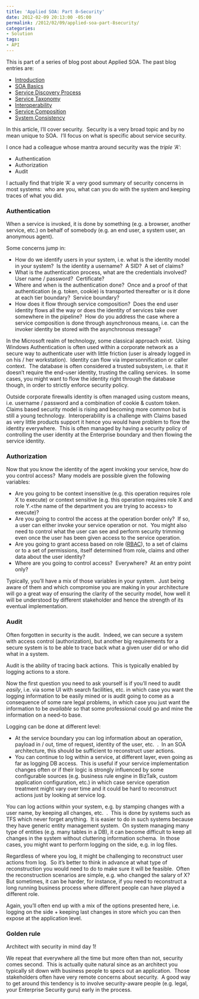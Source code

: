 ```yaml
---
title: 'Applied SOA: Part 8–Security'
date: 2012-02-09 20:13:00 -05:00
permalink: /2012/02/09/applied-soa-part-8security/
categories:
- Solution
tags:
- API
---
```

<p>This is part of a series of blog post about Applied SOA. The past blog entries are:</p>  <ul>   <li><a href="http://vincentlauzon.wordpress.com/2011/06/17/applied-soa-part-1-introduction/">Introduction</a> </li>    <li><a href="http://vincentlauzon.wordpress.com/2011/11/27/applied-soa-part-2-soa-basics/">SOA Basics</a> </li>    <li><a href="http://vincentlauzon.wordpress.com/2011/11/29/applied-soa-part-3-service-discovery-process/">Service Discovery Process</a> </li>    <li><a href="http://vincentlauzon.wordpress.com/2011/12/09/applied-soa-part-4-service-taxonomy/">Service Taxonomy</a> </li>    <li><a href="http://vincentlauzon.wordpress.com/2011/12/13/applied-soa-part-5-interoperability/">Interoperability</a> </li>    <li><a href="http://vincentlauzon.wordpress.com/2011/12/21/applied-soa-part-6service-composition/">Service Composition</a> </li>    <li><a href="http://vincentlauzon.wordpress.com/2012/01/06/applied-soa-part-7system-consistency/">System Consistency</a> </li> </ul>  <p>In this article, I’ll cover security.&#160; Security is a very broad topic and by no mean unique to SOA.&#160; I’ll focus on what is specific about service security.</p>  <p>I once had a colleague whose mantra around security was the <em>triple ‘A’</em>:</p>  <ul>   <li>Authentication </li>    <li>Authorization </li>    <li>Audit </li> </ul>  <p>I actually find that triple ‘A’ a very good summary of security concerns in most systems:&#160; who are you, what can you do with the system and keeping traces of what you did.</p>  <h3>Authentication</h3>  <p>When a service is invoked, it is done by something (e.g. a browser, another service, etc.) on behalf of somebody (e.g. an end user, a system user, an anonymous agent).</p>  <p>Some concerns jump in:</p>  <ul>   </ul><ul>     <li>How do we identify users in your system, i.e. what is the identity model in your system?&#160; Is the identity a username?&#160; A SID?&#160; A set of claims? </li>      <li>What is the authentication process, what are the credentials involved?&#160; User name / password?&#160; Certificate? </li>      <li>Where and when is the authentication done?&#160; Once and a proof of that authentication (e.g. token, cookie) is transported thereafter or is it done at each tier boundary?&#160; Service boundary? </li>      <li>How does it flow through service composition?&#160; Does the end user identity flows all the way or does the identity of services take over somewhere in the pipeline?&#160; How do you address the case where a service composition is done through asynchronous means, i.e. can the invoker identity be stored with the asynchronous message? </li>   </ul>   <p>In the Microsoft realm of technology, some classical approach exist.&#160; Using Windows Authentication is often used within a corporate network as a secure way to authenticate user with little friction (user is already logged in on his / her workstation).&#160; Identity can flow via impersonnification or caller context.&#160; The database is often considered a trusted subsystem, i.e. that it doesn’t require the end-user identity, trusting the calling services.&#160; In some cases, you might want to flow the identity right through the database though, in order to strictly enforce security policy.</p>  <p>Outside corporate firewalls identity is often managed using custom means, i.e. username / password and a combination of cookie &amp; custom token.&#160; Claims based security model is rising and becoming more common but is still a young technology.&#160; Interoperability is a challenge with Claims based as very little products support it hence you would have problem to flow the identity everywhere.&#160; This is often managed by having a security policy of controlling the user identity at the Enterprise boundary and then flowing the service identity.</p>  <h3>Authorization</h3>  <p>Now that you know the identity of the agent invoking your service, how do you control access?&#160; Many models are possible given the following variables:</p>  <ul>   <li>Are you going to be context insensitive (e.g. this operation requires role X to execute) or context sensitive (e.g. this operation requires role X and role Y.&lt;the name of the department you are trying to access&gt; to execute)? </li>    <li>Are you going to control the access at the operation border only?&#160; If so, a user can either invoke your service operation or not.&#160; You might also need to control what the user can see and perform security trimming even once the user has been given access to the service operation. </li>    <li>Are you going to grant access based on role (<a href="http://en.wikipedia.org/wiki/Role-based_access_control">RBAC</a>), to a set of claims or to a set of permissions, itself determined from role, claims and other data about the user identity? </li>    <li>Where are you going to control access?&#160; Everywhere?&#160; At an entry point only? </li> </ul>  <p>Typically, you’ll have a mix of those variables in your system.&#160; Just being aware of them and which compromise you are making in your architecture will go a great way of ensuring the clarity of the security model, how well it will be understood by different stakeholder and hence the strength of its eventual implementation.</p>  <h3>Audit</h3>  <p>Often forgotten in security is the audit.&#160; Indeed, we can secure a system with access control (authorization), but another big requirements for a secure system is to be able to trace back what a given user did or who did what in a system.</p>  <p>Audit is the ability of tracing back actions.&#160; This is typically enabled by logging actions to a store.</p>  <p>Now the first question you need to ask yourself is if you’ll need to audit <em>easily</em>, i.e. via some UI with search facilities, etc. in which case you want the logging information to be easily mined or is audit going to come as a consequence of some rare legal problems, in which case you just want the information to be <em>available</em> so that some professional could go and mine the information on a need-to base.</p>  <p>Logging can be done at different level:</p>  <ul>   <li>At the service boundary you can log information about an operation, payload in / out, time of request, identity of the user, etc.&#160; .&#160; In an SOA architecture, this should be sufficient to reconstruct user actions.</li>    <li>You can continue to log within a service, at different layer, even going as far as logging DB access.&#160; This is useful if your service implementation changes often or if their logic is strongly influenced by some configurable sources (e.g. business rule engine in BizTalk, custom application configuration, etc.) in which case service operation treatment might vary over time and it could be hard to reconstruct actions just by looking at service log.</li> </ul>  <p>You can log actions within your system, e.g. by stamping changes with a user name, by keeping all changes, etc.&#160; .&#160; This is done by systems such as TFS which never forget anything.&#160; It is easier to do in such systems because they have generic entity management system.&#160; On system managing many type of entities (e.g. many tables in a DB), it can become difficult to keep all changes in the system without cluttering information schema.&#160; In those cases, you might want to perform logging on the side, e.g. in log files.</p>  <p>Regardless of where you log, it might be challenging to reconstruct user actions from log.&#160; So it’s better to think in advance at what type of reconstruction you would need to do to make sure it will be feasible.&#160; Often the reconstruction scenarios are simple, e.g. who changed the salary of X?&#160; But sometimes, it can be harder, for instance, if you need to reconstruct a long running business process where different people can have played a different role.</p>  <p>Again, you’ll often end up with a mix of the options presented here, i.e. logging on the side + keeping last changes in store which you can then expose at the application level.</p>  <h3>Golden rule</h3>  <p>Architect with security in mind day 1!</p>  <p>We repeat that everywhere all the time but more often than not, security comes second.&#160; This is actually quite natural since as an architect you typically sit down with business people to specs out an application.&#160; Those stakeholders often have very remote concerns about security.&#160; A good way to get around this tendency is to involve security-aware people (e.g. legal, your Enterprise Security guru) early in the process.</p>